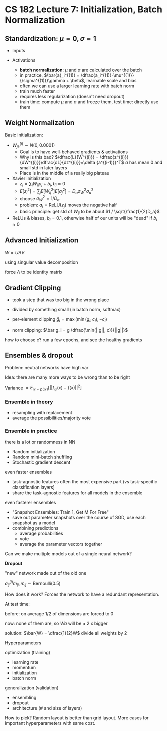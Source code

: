 # CS 182 Lecture 7: Initialization, Batch Normalization

## Standardization: $\mu=0, \sigma=1$

- Inputs

- Activations
  - **batch normalization**: $\mu$ and $\sigma$ are calculated over the batch
  - in practice, $\bar{a}_i^{(1)} = \dfrac{a_i^{(1)}-\mu^{(1)}}{\sigma^{(1)}}\gamma + \beta$, learnable scale and bias
  - often we can use a larger learning rate with batch norm
  - train much faster
  - requires less regularization (doesn't need dropout)
  - train time: compute $\mu$ and $\sigma$ and freeze them, test time: directly use them



## Weight Normalization

Basic initialization: 

- $W_{jk}^{(i)} \sim N(0,0.0001)$
  - Goal is to have well-behaved gradients & activations
  - Why is this bad? $\dfrac{L}{W^{(i)}} = \dfrac{z^{(i)}}{dW^{(i)}}\dfrac{dL}{dz^{(i)}}=\delta {a^{(i-1)}}^T$ $a$ has mean 0 and small std in later layers
  - Place is in the middle of a really big plateau
- Xavier initialization
  - $z_i = \sum_{j} W_{ij}a_j + b_i, b_i\approx 0$
  - $E[z_i^2] = \sum_{j} E[W_{ij}^2]E[a_j^2] = D_a \sigma_{W}^2 \sigma_a^2$
  - choose $\sigma_W^2 = 1 / D_a$
  - problem: $a_j = \text{ReLU}(z_j)$ moves the negative half
  - basic principle: get std of $W_{ij}$ to be about $1 / \sqrt{\frac{1}{2}D_a}$
- ReLUs & biases, $b_i=0.1$, otherwise half of our units will be "dead" if $b_i\approx 0$



## Advanced Initialization

$W = U \Lambda V$

using singular value decomposition

force $\Lambda$ to be identity matrix



## Gradient Clipping

- took a step that was too big in the wrong place

- divided by something small (in batch norm, softmax)

  

- per-element clipping $\bar g_i = \max ( \min (g_i, c_i), -c_i)$
- norm clipping: $\bar g_i = g \dfrac{\min(||g||, c)}{||g||}$

how to choose c? run a few epochs, and see the healthy gradients



## Ensembles & dropout

Problem: neutral networks have high var

Idea: there are many more ways to be wrong than to be right

Variance $=E_{\mathscr D \sim p(\mathscr D)}[||f_{\mathscr D}(x)-\bar f(x)||^2]$

### Ensemble in theory

- resampling with replacement
- average the possibilities/majority vote

### Ensemble in practice

there is a lot or randomness in NN

- Random initialization
- Random mini-batch shuffling
- Stochastic gradient descent

even faster ensembles

- task-agnostic features often the most expensive part (vs task-specific classification layers)
- share the task-agnostic features for all models in the ensemble

even fasterer ensembles

- "Snapshot Ensembles: Train 1, Get M For Free"
- save out parameter snapshots over the course of SGD, use each snapshot as a model 
- combining predictions
  - average probabilities 
  - vote
  - average the parameter vectors together

Can we make multiple models out of a single neural network?

**Dropout**

"new" network made out of the old one

$a_{ij}^{(i)} m_{ij}, m_{ij} \sim \text{Bernoulli}(0.5)$

How does it work? Forces the network to have a redundant representation.

At test time:

before: on average 1/2 of dimensions are forced to 0

now: none of them are, so $W a$ will be $\approx$ 2 x bigger

solution: $\bar{W} = \dfrac{1}{2}W$ divide all weights by 2



Hyperparameters

optimization (training)

- learning rate
- momentum
- initialization
- batch norm

generalization (validation)

- ensembling
- dropout
- architecture (# and size of layers)



How to pick? Random layout is better than grid layout. More cases for important hyperparameters with same cost.









